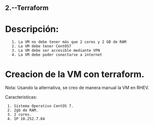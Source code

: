 ## 2.--Terraform

# Descripción:

       1. La VM no debe tener más que 2 cores y 2 GB de RAM
       2. La VM debe tener CentOS7
       3. La VM debe ser accesible mediante VPN
       4. La VM debe poder conectarse a internet


# Creacion de la VM con terraform.
  
  Nota: Usando la alternativa, se creo de manera manual la VM en RHEV.  


   Caracteristicas:
  

	 1. Sistema Operativo CentOS 7.
	 2. 2gb de RAM.
	 3. 2 cores.
	 4. IP 10.252.7.84

